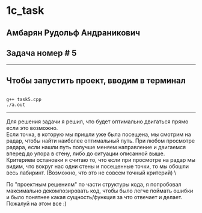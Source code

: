 # 1c_task
## Амбарян Рудольф Андраникович 
## Задача номер # 5
-------
## Чтобы запустить проект, вводим в терминал
```

g++ task5.cpp
./a.out

```
-------
Для решения задачи я решил, что будет оптимально двигаться прямо если это возможно. \
Если точка, в которую мы пришли уже была посещена, мы смотрим на радар, чтобы найти наиболее оптимальный путь. При любом просмотре радара, если нашли путь получше меняем направление и двигаемся вперед до упора в стену, либо до ситуации описанной выше. \
Критерием остановки я считаю то, что если при просмотре на радар мы видим, что вокруг нас одни стены и посещенные точки, то мы обошли весь лабиринт. (Возможно, что это не совсем точный критерий) \

По "проектным решениям" по части структуры кода, я попробовал максимально декомпозировать код, чтобы было легче поймать ошибки и было понятнее какая сущность/функция за что отвечает и делает. \
Пожалуй на этом все :)
